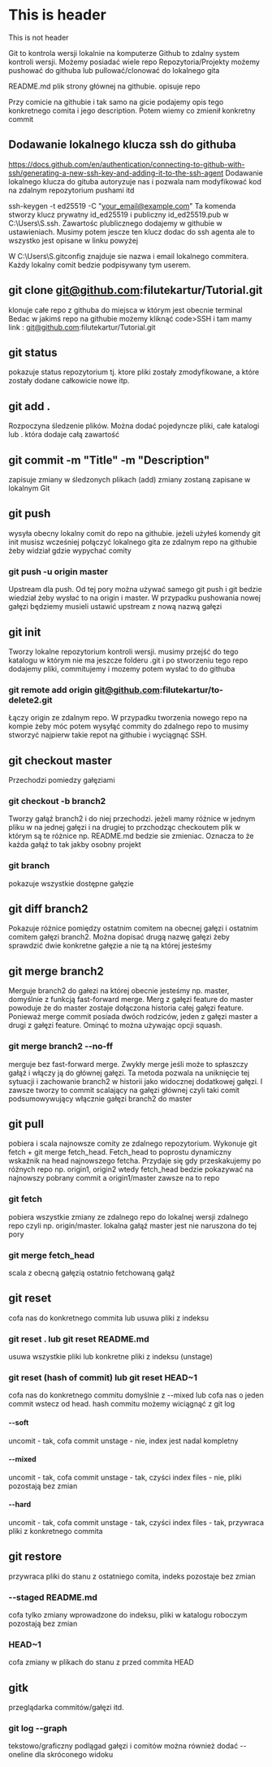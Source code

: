 # This is header
This is not header

Git to kontrola wersji lokalnie na komputerze
Github to zdalny system kontroli wersji. Możemy posiadać wiele repo
Repozytoria/Projekty możemy pushować do githuba lub pullować/clonować do lokalnego gita

README.md plik strony głównej na githubie. opisuje repo

Przy comicie na githubie i tak samo na gicie podajemy opis tego konkretnego comita i jego description. Potem wiemy co zmienił konkretny commit

## Dodawanie lokalnego klucza ssh do githuba
https://docs.github.com/en/authentication/connecting-to-github-with-ssh/generating-a-new-ssh-key-and-adding-it-to-the-ssh-agent
Dodawanie lokalnego klucza do gituba autoryzuje nas i pozwala nam modyfikować kod na zdalnym repozytorium pushami itd

ssh-keygen -t ed25519 -C "your_email@example.com"
Ta komenda stworzy klucz prywatny id_ed25519 i publiczny id_ed25519.pub w C:\Users\S\.ssh. Zawartośc plublicznego dodajemy w githubie w ustawieniach.
Musimy potem jescze ten klucz dodac do ssh agenta ale to wszystko jest opisane w linku powyżej

W C:\Users\S\.gitconfig znajduje sie nazwa i email lokalnego commitera. Każdy lokalny comit bedzie podpisywany tym userem.


## git clone git@github.com:filutekartur/Tutorial.git
klonuje całe repo z githuba do miejsca w którym jest obecnie terminal
Bedac w jakimś repo na githubie możemy kliknąć code>SSH i tam mamy link : git@github.com:filutekartur/Tutorial.git

## git status
pokazuje status repozytorium tj. ktore pliki zostały zmodyfikowane, a które zostały dodane całkowicie nowe itp.


## git add .
Rozpoczyna śledzenie plików. Można dodać pojedyncze pliki, całe katalogi lub . która dodaje całą zawartość

## git commit -m "Title" -m "Description"
zapisuje zmiany w śledzonych plikach (add) zmiany zostaną zapisane w lokalnym Git 

## git push
wysyła obecny lokalny comit do repo na githubie. jeżeli użyłeś komendy git init musisz wcześniej połączyć lokalnego gita ze zdalnym repo na githubie żeby widział gdzie wypychać comity
### git push -u origin master
Upstream dla push. Od tej pory można używać samego git push i git bedzie wiedział żeby wysłać to na origin i master. W przypadku pushowania nowej gałęzi będziemy musieli ustawić upstream z nową nazwą gałęzi

## git init
Tworzy lokalne repozytorium kontroli wersji. musimy przejść do tego katalogu w którym nie ma jeszcze folderu .git i po stworzeniu tego repo dodajemy pliki, commitujemy i mozemy potem wysłać to do githuba
### git remote add origin git@github.com:filutekartur/to-delete2.git
Łączy origin ze zdalnym repo. W przypadku tworzenia nowego repo na kompie żeby móc potem wysyłąć commity do zdalnego repo to musimy stworzyć najpierw takie repot na githubie i wyciągnąć SSH.

## git checkout master
Przechodzi pomiedzy gałęziami
### git checkout -b branch2
Tworzy gałąź branch2 i do niej przechodzi. jeżeli mamy różnice w jednym pliku w na jednej gałęzi i na drugiej to przchodząc checkoutem plik w którym są te różnice np. README.md bedzie sie zmieniac.
Oznacza to że każda gałąź to tak jakby osobny projekt
### git branch
pokazuje wszystkie dostępne gałęzie

## git diff branch2
Pokazuje różnice pomiędzy ostatnim comitem na obecnej gałęzi i ostatnim comitem gałęzi branch2. Można dopisać drugą nazwę gałęzi żeby sprawdzić dwie konkretne gałęzie a nie tą na której jesteśmy

## git merge branch2
Merguje branch2 do gałezi na której obecnie jesteśmy np. master, domyślnie z funkcją fast-forward merge. Merg z gałęzi feature do master powoduje że do master zostaje dołączona historia całej gałęzi feature.
Ponieważ merge commit posiada dwóch rodziców, jeden z gałęzi master a drugi z gałęzi feature. Ominąć to można używając opcji squash.
### git merge branch2 --no-ff
merguje bez fast-forward merge. Zwykły merge jeśli może to spłaszczy gałąź i włączy ją do głównej gałęzi. Ta metoda pozwala na uniknięcie tej sytuacji i zachowanie branch2 w historii jako widocznej dodatkowej gałęzi. I zawsze tworzy to commit scalający na gałęzi głównej czyli taki comit podsumowywujący włącznie gałęzi branch2 do master

## git pull
pobiera i scala najnowsze comity ze zdalnego repozytorium. Wykonuje git fetch + git merge fetch_head. Fetch_head to poprostu dynamiczny wskaźnik na head najnowszego fetcha. Przydaje się gdy przeskakujemy po różnych repo np. origin1, origin2 wtedy fetch_head bedzie pokazywać na najnowszy pobrany commit a origin1/master zawsze na to repo
### git fetch
pobiera wszystkie zmiany ze zdalnego repo do lokalnej wersji zdalnego repo czyli np. origin/master. lokalna gałąź master jest nie naruszona do tej pory
### git merge fetch_head
scala z obecną gałęzią ostatnio fetchowaną gałąź

## git reset
cofa nas do konkretnego commita lub usuwa pliki z indeksu
### git reset . lub git reset README.md
usuwa wszystkie pliki lub konkretne pliki z indeksu (unstage)
### git reset (hash of commit) lub git reset HEAD~1
cofa nas do konkretnego commitu domyślnie z --mixed lub cofa nas o jeden commit wstecz od head. hash commitu możemy wiciągnąć z git log
#### --soft
uncomit - tak, cofa commit
unstage - nie, index jest nadal kompletny
#### --mixed
uncomit - tak, cofa commit
unstage - tak, czyści index
files - nie, pliki pozostają bez zmian
#### --hard
uncomit - tak, cofa commit
unstage - tak, czyści index
files - tak, przywraca pliki z konkretnego commita

## git restore
przywraca pliki do stanu z ostatniego comita, indeks pozostaje bez zmian
### --staged README.md
cofa tylko zmiany wprowadzone do indeksu, pliki w katalogu roboczym pozostają bez zmian
### HEAD~1
cofa zmiany w plikach do stanu z przed commita HEAD

## gitk
przeglądarka commitów/gałęzi itd.
### git log --graph
tekstowo/graficzny podlągad gałęzi i comitów można również dodać --oneline dla skróconego widoku
